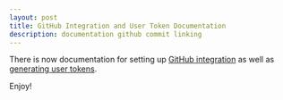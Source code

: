 ```yaml
---
layout: post
title: GitHub Integration and User Token Documentation
description: documentation github commit linking
---
```


There is now documentation for setting up
[GitHub integration](https://emperorapp.atlassian.net/wiki/display/EMP/GitHub+Integration)
as well as [generating user tokens](https://emperorapp.atlassian.net/wiki/display/EMP/User+Tokens).

Enjoy!